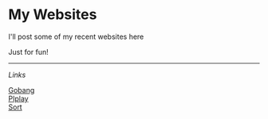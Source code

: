 # My Websites
I'll post some of my recent websites here  

Just for fun!

------

*Links*  

[Gobang](https://teamclouday.github.io/Gobang/gobang.html)  
[PIplay](https://teamclouday.github.io/PIplay/pi.html)  
[Sort](https://teamclouday.github.io/Sort/sort.html)  
